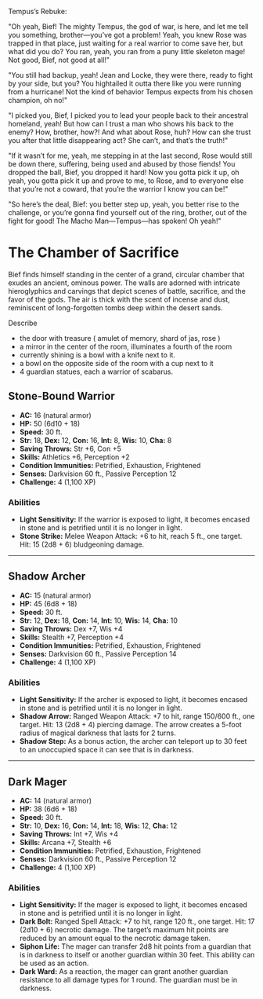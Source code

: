 Tempus’s Rebuke:

"Oh yeah, Bief! The mighty Tempus, the god of war, is here, and let me tell you something, brother—you’ve got a problem! Yeah, you knew Rose was trapped in that place, just waiting for a real warrior to come save her, but what did you do? You ran, yeah, you ran from a puny little skeleton mage! Not good, Bief, not good at all!"

"You still had backup, yeah! Jean and Locke, they were there, ready to fight by your side, but you? You hightailed it outta there like you were running from a hurricane! Not the kind of behavior Tempus expects from his chosen champion, oh no!"

"I picked you, Bief, I picked you to lead your people back to their ancestral homeland, yeah! But how can I trust a man who shows his back to the enemy? How, brother, how?! And what about Rose, huh? How can she trust you after that little disappearing act? She can’t, and that’s the truth!"

"If it wasn’t for me, yeah, me stepping in at the last second, Rose would still be down there, suffering, being used and abused by those fiends! You dropped the ball, Bief, you dropped it hard! Now you gotta pick it up, oh yeah, you gotta pick it up and prove to me, to Rose, and to everyone else that you’re not a coward, that you’re the warrior I know you can be!"

"So here’s the deal, Bief: you better step up, yeah, you better rise to the challenge, or you’re gonna find yourself out of the ring, brother, out of the fight for good! The Macho Man—Tempus—has spoken! Oh yeah!"

# The Chamber of Sacrifice

Bief finds himself standing in the center of a grand, circular chamber that exudes an ancient, ominous power. The walls are adorned with intricate hieroglyphics and carvings that depict scenes of battle, sacrifice, and the favor of the gods. The air is thick with the scent of incense and dust, reminiscent of long-forgotten tombs deep within the desert sands.

Describe
- the door with treasure ( amulet of memory, shard of jas, rose )
- a mirror in the center of the room, illuminates a fourth of the room
- currently shining is a bowl with a knife next to it.
- a bowl on the opposite side of the room with a cup next to it
- 4 guardian statues, each a warrior of scabarus.

## Stone-Bound Warrior

- **AC:** 16 (natural armor)
- **HP:** 50 (6d10 + 18)
- **Speed:** 30 ft.
- **Str:** 18, **Dex:** 12, **Con:** 16, **Int:** 8, **Wis:** 10, **Cha:** 8
- **Saving Throws:** Str +6, Con +5
- **Skills:** Athletics +6, Perception +2
- **Condition Immunities:** Petrified, Exhaustion, Frightened
- **Senses:** Darkvision 60 ft., Passive Perception 12
- **Challenge:** 4 (1,100 XP)

### Abilities

- **Light Sensitivity:** If the warrior is exposed to light, it becomes encased in stone and is petrified until it is no longer in light.
- **Stone Strike:** Melee Weapon Attack: +6 to hit, reach 5 ft., one target. Hit: 15 (2d8 + 6) bludgeoning damage.

---

## Shadow Archer

- **AC:** 15 (natural armor)
- **HP:** 45 (6d8 + 18)
- **Speed:** 30 ft.
- **Str:** 12, **Dex:** 18, **Con:** 14, **Int:** 10, **Wis:** 14, **Cha:** 10
- **Saving Throws:** Dex +7, Wis +4
- **Skills:** Stealth +7, Perception +4
- **Condition Immunities:** Petrified, Exhaustion, Frightened
- **Senses:** Darkvision 60 ft., Passive Perception 14
- **Challenge:** 4 (1,100 XP)

### Abilities

- **Light Sensitivity:** If the archer is exposed to light, it becomes encased in stone and is petrified until it is no longer in light.
- **Shadow Arrow:** Ranged Weapon Attack: +7 to hit, range 150/600 ft., one target. Hit: 13 (2d8 + 4) piercing damage. The arrow creates a 5-foot radius of magical darkness that lasts for 2 turns.
- **Shadow Step:** As a bonus action, the archer can teleport up to 30 feet to an unoccupied space it can see that is in darkness.

---

## Dark Mager

- **AC:** 14 (natural armor)
- **HP:** 38 (6d6 + 18)
- **Speed:** 30 ft.
- **Str:** 10, **Dex:** 16, **Con:** 14, **Int:** 18, **Wis:** 12, **Cha:** 12
- **Saving Throws:** Int +7, Wis +4
- **Skills:** Arcana +7, Stealth +6
- **Condition Immunities:** Petrified, Exhaustion, Frightened
- **Senses:** Darkvision 60 ft., Passive Perception 12
- **Challenge:** 4 (1,100 XP)

### Abilities

- **Light Sensitivity:** If the mager is exposed to light, it becomes encased in stone and is petrified until it is no longer in light.
- **Dark Bolt:** Ranged Spell Attack: +7 to hit, range 120 ft., one target. Hit: 17 (2d10 + 6) necrotic damage. The target’s maximum hit points are reduced by an amount equal to the necrotic damage taken.
- **Siphon Life:** The mager can transfer 2d8 hit points from a guardian that is in darkness to itself or another guardian within 30 feet. This ability can be used as an action.
- **Dark Ward:** As a reaction, the mager can grant another guardian resistance to all damage types for 1 round. The guardian must be in darkness.
